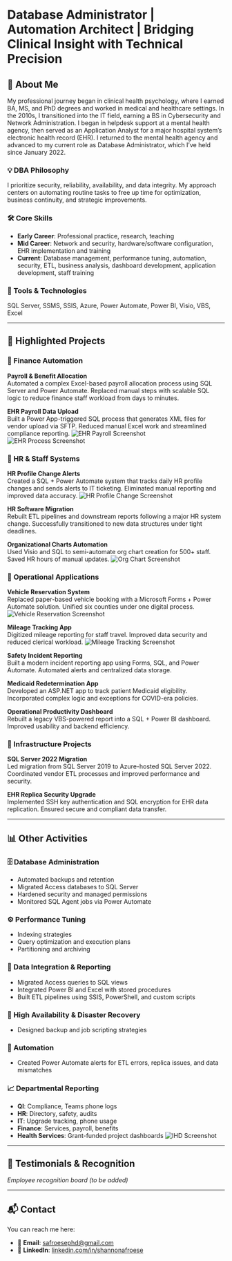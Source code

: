 # Database Administrator | Automation Architect | Bridging Clinical Insight with Technical Precision

## 🧠 About Me

My professional journey began in clinical health psychology, where I earned BA, MS, and PhD degrees and worked in medical and healthcare settings. In the 2010s, I transitioned into the IT field, earning a BS in Cybersecurity and Network Administration. I began in helpdesk support at a mental health agency, then served as an Application Analyst for a major hospital system’s electronic health record (EHR). I returned to the mental health agency and advanced to my current role as Database Administrator, which I’ve held since January 2022.

### 💡 DBA Philosophy
I prioritize security, reliability, availability, and data integrity. My approach centers on automating routine tasks to free up time for optimization, business continuity, and strategic improvements.

### 🛠️ Core Skills
- **Early Career**: Professional practice, research, teaching  
- **Mid Career**: Network and security, hardware/software configuration, EHR implementation and training  
- **Current**: Database management, performance tuning, automation, security, ETL, business analysis, dashboard development, application development, staff training

### 🧰 Tools & Technologies
SQL Server, SSMS, SSIS, Azure, Power Automate, Power BI, Visio, VBS, Excel

---

## 🚀 Highlighted Projects

### 🔹 Finance Automation
**Payroll & Benefit Allocation**  
Automated a complex Excel-based payroll allocation process using SQL Server and Power Automate. Replaced manual steps with scalable SQL logic to reduce finance staff workload from days to minutes.

**EHR Payroll Data Upload**  
Built a Power App-triggered SQL process that generates XML files for vendor upload via SFTP. Reduced manual Excel work and streamlined compliance reporting.
![EHR Payroll Screenshot](ehr-form.png)
![EHR Process Screenshot](ehr-process.png)

### 🔹 HR & Staff Systems
**HR Profile Change Alerts**  
Created a SQL + Power Automate system that tracks daily HR profile changes and sends alerts to IT ticketing. Eliminated manual reporting and improved data accuracy.
![HR Profile Change Screenshot](e3changes.png)

**HR Software Migration**  
Rebuilt ETL pipelines and downstream reports following a major HR system change. Successfully transitioned to new data structures under tight deadlines.

**Organizational Charts Automation**  
Used Visio and SQL to semi-automate org chart creation for 500+ staff. Saved HR hours of manual updates.
![Org Chart Screenshot](orgchart.png)

### 🔹 Operational Applications
**Vehicle Reservation System**  
Replaced paper-based vehicle booking with a Microsoft Forms + Power Automate solution. Unified six counties under one digital process.
![Vehicle Reservation Screenshot](carrequest.png)

**Mileage Tracking App**  
Digitized mileage reporting for staff travel. Improved data security and reduced clerical workload.
![Mileage Tracking Screenshot](miletracker.png)

**Safety Incident Reporting**  
Built a modern incident reporting app using Forms, SQL, and Power Automate. Automated alerts and centralized data storage.

**Medicaid Redetermination App**  
Developed an ASP.NET app to track patient Medicaid eligibility. Incorporated complex logic and exceptions for COVID-era policies.

**Operational Productivity Dashboard**  
Rebuilt a legacy VBS-powered report into a SQL + Power BI dashboard. Improved usability and backend efficiency.

### 🔹 Infrastructure Projects
**SQL Server 2022 Migration**  
Led migration from SQL Server 2019 to Azure-hosted SQL Server 2022. Coordinated vendor ETL processes and improved performance and security.

**EHR Replica Security Upgrade**  
Implemented SSH key authentication and SQL encryption for EHR data replication. Ensured secure and compliant data transfer.

---

## 📊 Other Activities

### 🗄️ Database Administration
- Automated backups and retention
- Migrated Access databases to SQL Server
- Hardened security and managed permissions
- Monitored SQL Agent jobs via Power Automate

### ⚙️ Performance Tuning
- Indexing strategies
- Query optimization and execution plans
- Partitioning and archiving

### 🔄 Data Integration & Reporting
- Migrated Access queries to SQL views
- Integrated Power BI and Excel with stored procedures
- Built ETL pipelines using SSIS, PowerShell, and custom scripts

### 🔐 High Availability & Disaster Recovery
- Designed backup and job scripting strategies

### 🤖 Automation
- Created Power Automate alerts for ETL errors, replica issues, and data mismatches

### 📈 Departmental Reporting
- **QI**: Compliance, Teams phone logs  
- **HR**: Directory, safety, audits  
- **IT**: Upgrade tracking, phone usage  
- **Finance**: Services, payroll, benefits  
- **Health Services**: Grant-funded project dashboards
![IHD Screenshot](ihd.png)

---

## 🌟 Testimonials & Recognition
*Employee recognition board (to be added)*

---

## 📬 Contact

You can reach me here:

- 📧 **Email**: [safroesephd@gmail.com](mailto:safroesephd@gmail.com)  
- 💼 **LinkedIn**: [linkedin.com/in/shannonafroese](https://www.linkedin.com/in/shannonafroese)

